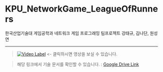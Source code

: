 # KPU_NetworkGame_LeagueOfRunners
한국산업기술대 게임공학과 네트워크 게임 프로그래밍 팀프로젝트 강태규, 김나단, 원성연

---------
>[![Video Label](http://img.youtube.com/vi/QL-fW_Z1FoQ/0.jpg)](https://youtu.be/QL-fW_Z1FoQ?t=0s) <- 클릭하시면 영상을 보실 수 있습니다.


> 해당 링크에서 기술 문서를 확인할 수 있습니다. : [Google Drive Link][1]


[1]:https://drive.google.com/file/d/1yLd5_c1ClwY024rsOPV1MVgC6V76tRdR/view?usp=sharing

